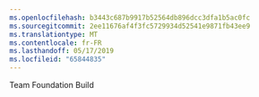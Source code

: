 ```yaml
---
ms.openlocfilehash: b3443c687b9917b52564db896dcc3dfa1b5ac0fc
ms.sourcegitcommit: 2ee11676af4f3fc5729934d52541e9871fb43ee9
ms.translationtype: MT
ms.contentlocale: fr-FR
ms.lasthandoff: 05/17/2019
ms.locfileid: "65844835"
---
```

Team Foundation Build